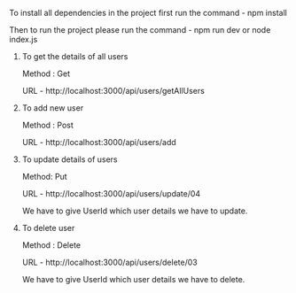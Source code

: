 To install all dependencies in the project first run the command - npm install

Then to run the project please run the command - npm run dev or node index.js 

1) To get the  details of all users 
 
   Method : Get
 
   URL - http://localhost:3000/api/users/getAllUsers

2) To add new user
   
   Method : Post
 
   URL - http://localhost:3000/api/users/add

3) To update details of users
   
   Method: Put
 
   URL - http://localhost:3000/api/users/update/04

   We have to give UserId which user details we have to update.

5) To delete user
   
    Method : Delete
 
    URL - http://localhost:3000/api/users/delete/03

    We have to give UserId which user details we have to delete.
